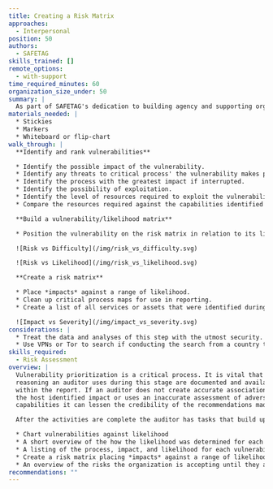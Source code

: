 ```yaml
---
title: Creating a Risk Matrix
approaches:
  - Interpersonal
position: 50
authors:
  - SAFETAG
skills_trained: []
remote_options:
  - with-support
time_required_minutes: 60
organization_size_under: 50
summary: |
  As part of SAFETAG's dedication to building agency and supporting organizational adoption of safer practices, a careful prioritization of vulnerabilities is invaluable in keeping audit results from appearing overwhelming. In addition, this component ranks the vulnerabilties identified using the risk-matrix developed with the host organization's staff. Using the host-created framework will allow for a deeper understanding of the impact of vulnerabilities and encourage greater investment in addressing them.
materials_needed: |
  * Stickies
  * Markers
  * Whiteboard or flip-chart
walk_through: |
  **Identify and rank vulnerabilities**

  * Identify the possible impact of the vulnerability.
  * Identify any threats to critical process' the vulnerability makes possible.
  * Identify the process with the greatest impact if interrupted.
  * Identify the possibility of exploitation.
  * Identify the level of resources required to exploit the vulnerability.
  * Compare the resources required against the capabilities identified in the risk modeling activities and the contextual research you completed.

  **Build a vulnerability/likelihood matrix**

  * Position the vulnerability on the risk matrix in relation to its likelihood and its impact.

  ![Risk vs Difficulty](/img/risk_vs_difficulty.svg)

  ![Risk vs Likelihood](/img/risk_vs_likelihood.svg)

  **Create a risk matrix**

  * Place *impacts* against a range of likelihood.
  * Clean up critical process maps for use in reporting.
  * Create a list of all services or assets that were identified during the activity that were not already known by the auditor.

  ![Impact vs Severity](/img/impact_vs_severity.svg)
considerations: |
  * Treat the data and analyses of this step with the utmost security.
  * Use VPNs or Tor to search if conducting the search from a country that is highly competitive with the organization’s country, or is known to surveil.
skills_required:
  - Risk Assessment
overview: |
  Vulnerability prioritization is a critical process. It is vital that the
  reasoning an auditor uses during this stage are documented and available
  within the report. If an auditor does not create accurate associations between
  the host identified impact or uses an inaccurate assessment of adversary
  capabilities it can lessen the credibility of the recommendations made.

  After the activities are complete the auditor has tasks that build upon the outputs of the activities.

  * Chart vulnerabilities against likelihood
  * A short overview of the how the likelihood was determined for each vulnerability.
  * A listing of the process, impact, and likelihood for each vulnerability.
  * Create a risk matrix placing *impacts* against a range of likelihood.
  * An overview of the risks the organization is accepting until they address each vulnerability.
recommendations: ""
---
```

